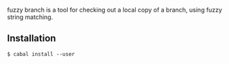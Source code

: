 fuzzy branch is a tool for checking out a local copy of a branch,
using fuzzy string matching.

## Installation

    $ cabal install --user

